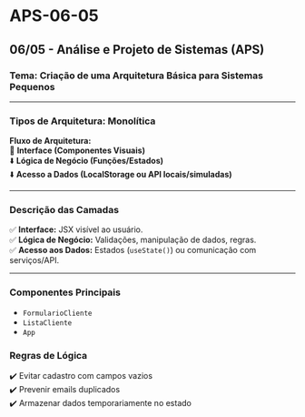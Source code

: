 # APS-06-05
## 06/05 - Análise e Projeto de Sistemas (APS)
### Tema: Criação de uma Arquitetura Básica para Sistemas Pequenos

---

### Tipos de Arquitetura: Monolítica

**Fluxo de Arquitetura:**  
📌 **Interface (Componentes Visuais)**  
⬇️ **Lógica de Negócio (Funções/Estados)**  
⬇️ **Acesso a Dados (LocalStorage ou API locais/simuladas)**  

---

### Descrição das Camadas

✅ **Interface:** JSX visível ao usuário.  
✅ **Lógica de Negócio:** Validações, manipulação de dados, regras.  
✅ **Acesso aos Dados:** Estados (`useState()`) ou comunicação com serviços/API.  

---

### Componentes Principais
- `FormularioCliente`
- `ListaCliente`
- `App`

### Regras de Lógica
✔️ Evitar cadastro com campos vazios  
✔️ Prevenir emails duplicados  
✔️ Armazenar dados temporariamente no estado  




